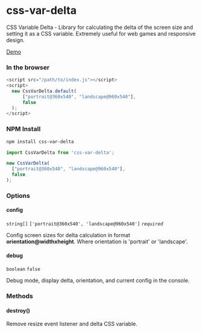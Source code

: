 # css-var-delta

CSS Variable Delta - Library for calculating the delta of the screen size and setting it as a CSS variable.
Extremely useful for web games and responsive design.

[Demo](https://hikorniienko.github.io/css-var-delta/)

### In the browser

```js
<script src="/path/to/index.js"></script>
<script>
  new CssVarDelta.default(
      ["portrait@360x540", "landscape@960x540"],
      false
  );
</script>
```

### NPM Install

```bash
npm install css-var-delta
```

```js
import CssVarDelta from 'css-var-delta';

new CssVarDelta(
  ["portrait@360x540", "landscape@960x540"],
  false
);
```

### Options

#### config 
`string[]` `['portrait@360x540', 'landscape@960x540']` *`required`*

Config screen sizes for delta calculation in format **orientation@widthxheight**.
Where orientation is 'portrait' or 'landscape'.

#### debug 
`boolean` `false`

Debug mode, display delta, orientation, and current config in the console.

### Methods

#### destroy()
Remove resize event listener and delta CSS variable.
